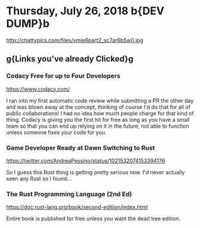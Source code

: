 # Thursday, July 26, 2018 b{DEV DUMP}b

<http://chattypics.com/files/vmie6part2_sc7ar6b5w0.jpg>

## g{Links you've already Clicked}g

### Codacy Free for up to Four Developers

<https://www.codacy.com/>

I ran into my first automatic code review while submitting a PR the other day and was blown away at the concept, thinking of course I'd do that for all of public collaborations! I had no idea how much people charge for that kind of thing. Codacy is giving you the first hit for free as long as you have a small team so that you can end up relying on it in the future, not able to function unless someone fixes your code for you.

### Game Developer Ready at Dawn Switching to Rust

<https://twitter.com/AndreaPessino/status/1021532074153394176>

So I guess this Rust thing is getting pretty serious now. I'd never actually seen any Rust so I found...

### The Rust Programming Language (2nd Ed)

<https://doc.rust-lang.org/book/second-edition/index.html>

Entire book is published for free unless you want the dead tree edition. 